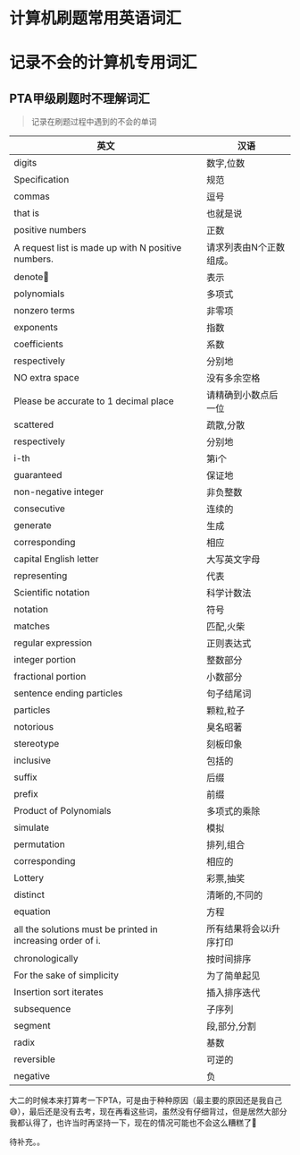 # 计算机刷题常用英语词汇


# 记录不会的计算机专用词汇

## PTA甲级刷题时不理解词汇


> 记录在刷题过程中遇到的不会的单词

| 英文                                                        | 汉语                    |
| ----------------------------------------------------------- | ----------------------- |
| digits                                                      | 数字,位数               |
| Specification                                               | 规范                    |
| commas                                                      | 逗号                    |
| that is                                                     | 也就是说                |
| positive numbers                                            | 正数                    |
| A request list is made up with N positive numbers.          | 请求列表由N个正数组成。 |
| denote                                                      | 表示                    |
| polynomials                                                 | 多项式                  |
| nonzero terms                                               | 非零项                  |
| exponents                                                   | 指数                    |
| coefficients                                                | 系数                    |
| respectively                                                | 分别地                  |
| NO extra space                                              | 没有多余空格            |
| Please be accurate to 1 decimal place                       | 请精确到小数点后一位    |
| scattered                                                   | 疏散,分散               |
| respectively                                                | 分别地                  |
| i-th                                                        | 第i个                   |
| guaranteed                                                  | 保证地                  |
| non-negative integer                                        | 非负整数                |
| consecutive                                                 | 连续的                  |
| generate                                                    | 生成                    |
| corresponding                                               | 相应                    |
| capital English letter                                      | 大写英文字母            |
| representing                                                | 代表                    |
| Scientific notation                                         | 科学计数法              |
| notation                                                    | 符号                    |
| matches                                                     | 匹配,火柴               |
| regular expression                                          | 正则表达式              |
| integer portion                                             | 整数部分                |
| fractional portion                                          | 小数部分                |
| sentence ending particles                                   | 句子结尾词              |
| particles                                                   | 颗粒,粒子               |
| notorious                                                   | 臭名昭著                |
| stereotype                                                  | 刻板印象                |
| inclusive                                                   | 包括的                  |
| suffix                                                      | 后缀                    |
| prefix                                                      | 前缀                    |
| Product of Polynomials                                      | 多项式的乘除            |
| simulate                                                    | 模拟                    |
| permutation                                                 | 排列,组合               |
| corresponding                                               | 相应的                  |
| Lottery                                                     | 彩票,抽奖               |
| distinct                                                    | 清晰的,不同的           |
| equation                                                    | 方程                    |
| all the solutions must be printed in increasing order of i. | 所有结果将会以i升序打印 |
| chronologically                                             | 按时间排序              |
| For the sake of simplicity                                  | 为了简单起见            |
| Insertion sort iterates                                     | 插入排序迭代            |
| subsequence                                                 | 子序列                  |
| segment                                                     | 段,部分,分割            |
| radix                                                       | 基数                    |
| reversible                                                  | 可逆的                  |
| negative                                                    | 负                      |

大二的时候本来打算考一下PTA，可是由于种种原因（最主要的原因还是我自己😅），最后还是没有去考，现在再看这些词，虽然没有仔细背过，但是居然大部分我都认得了，也许当时再坚持一下，现在的情况可能也不会这么糟糕了🤔



待补充。。

